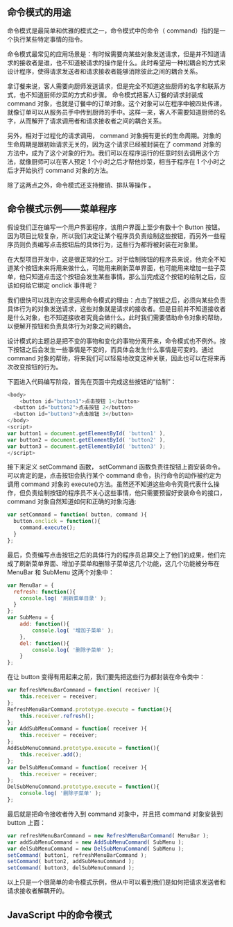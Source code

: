## 命令模式的用途 

命令模式是最简单和优雅的模式之一，命令模式中的命令（ command）指的是一个执行某些特定事情的指令。 

 命令模式最常见的应用场景是：有时候需要向某些对象发送请求，但是并不知道请求的接收者是谁，也不知道被请求的操作是什么。此时希望用一种松耦合的方式来设计程序，使得请求发送者和请求接收者能够消除彼此之间的耦合关系。 

拿订餐来说，客人需要向厨师发送请求，但是完全不知道这些厨师的名字和联系方式，也不知道厨师炒菜的方式和步骤。 命令模式把客人订餐的请求封装成 command 对象，也就是订餐中的订单对象。这个对象可以在程序中被四处传递，就像订单可以从服务员手中传到厨师的手中。这样一来，客人不需要知道厨师的名字，从而解开了请求调用者和请求接收者之间的耦合关系。 

另外，相对于过程化的请求调用， command 对象拥有更长的生命周期。对象的生命周期是跟初始请求无关的，因为这个请求已经被封装在了 command 对象的方法中，成为了这个对象的行为。我们可以在程序运行的任意时刻去调用这个方法，就像厨师可以在客人预定 1 个小时之后才帮他炒菜，相当于程序在 1 个小时之后才开始执行 command 对象的方法。 

除了这两点之外，命令模式还支持撤销、排队等操作 。

## 命令模式示例——菜单程序   

假设我们正在编写一个用户界面程序，该用户界面上至少有数十个 Button 按钮。因为项目比较复杂，所以我们决定让某个程序员负责绘制这些按钮，而另外一些程序员则负责编写点击按钮后的具体行为，这些行为都将被封装在对象里。  



在大型项目开发中，这是很正常的分工。对于绘制按钮的程序员来说，他完全不知道某个按钮未来将用来做什么，可能用来刷新菜单界面，也可能用来增加一些子菜单，他只知道点击这个按钮会发生某些事情。那么当完成这个按钮的绘制之后，应该如何给它绑定 onclick 事件呢？ 



我们很快可以找到在这里运用命令模式的理由：点击了按钮之后，必须向某些负责具体行为的对象发送请求，这些对象就是请求的接收者。但是目前并不知道接收者是什么对象，也不知道接收者究竟会做什么。此时我们需要借助命令对象的帮助，以便解开按钮和负责具体行为对象之间的耦合。 

 设计模式的主题总是把不变的事物和变化的事物分离开来，命令模式也不例外。按下按钮之后会发生一些事情是不变的，而具体会发生什么事情是可变的。通过 command 对象的帮助，将来我们可以轻易地改变这种关联，因此也可以在将来再次改变按钮的行为。



下面进入代码编写阶段，首先在页面中完成这些按钮的“绘制”： 
 

```js
<body>
	<button id="button1">点击按钮 1</button>
  <button id="button2">点击按钮 2</button>
  <button id="button3">点击按钮 3</button>
</body>
<script>
var button1 = document.getElementById( 'button1' ),
var button2 = document.getElementById( 'button2' ),
var button3 = document.getElementById( 'button3' );
</script>
```


 接下来定义 setCommand 函数， setCommand 函数负责往按钮上面安装命令。可以肯定的是，点击按钮会执行某个 command 命令，执行命令的动作被约定为调用 command 对象的 execute()方法。虽然还不知道这些命令究竟代表什么操作，但负责绘制按钮的程序员不关心这些事情，他只需要预留好安装命令的接口， command 对象自然知道如何和正确的对象沟通:



```js
var setCommand = function( button, command ){
  button.onclick = function(){
  	command.execute();
  }
};
```

最后，负责编写点击按钮之后的具体行为的程序员总算交上了他们的成果，他们完成了刷新菜单界面、增加子菜单和删除子菜单这几个功能，这几个功能被分布在 MenuBar 和 SubMenu 这两个对象中： 



```js
var MenuBar = {
  refresh: function(){
  	console.log( '刷新菜单目录' );
  }
};
var SubMenu = {
    add: function(){
    	console.log( '增加子菜单' );
  	},
    del: function(){
        console.log( '删除子菜单' );
    }
};
```

在让 button 变得有用起来之前，我们要先把这些行为都封装在命令类中： 
 

```js
var RefreshMenuBarCommand = function( receiver ){
	this.receiver = receiver;
};
RefreshMenuBarCommand.prototype.execute = function(){
	this.receiver.refresh();
};
var AddSubMenuCommand = function( receiver ){
	this.receiver = receiver;
}; 
AddSubMenuCommand.prototype.execute = function(){
	this.receiver.add();
};
var DelSubMenuCommand = function( receiver ){
	this.receiver = receiver;
};
DelSubMenuCommand.prototype.execute = function(){
	console.log( '删除子菜单' );
};
```

最后就是把命令接收者传入到 command 对象中，并且把 command 对象安装到 button 上面：

 ```js
var refreshMenuBarCommand = new RefreshMenuBarCommand( MenuBar );
var addSubMenuCommand = new AddSubMenuCommand( SubMenu );
var delSubMenuCommand = new DelSubMenuCommand( SubMenu );
setCommand( button1, refreshMenuBarCommand );
setCommand( button2, addSubMenuCommand );
setCommand( button3, delSubMenuCommand );
 ```

以上只是一个很简单的命令模式示例，但从中可以看到我们是如何把请求发送者和请求接收者解耦开的。  

## JavaScript 中的命令模式 

 
 
 
 